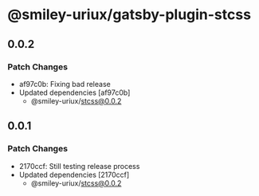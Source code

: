 # @smiley-uriux/gatsby-plugin-stcss

## 0.0.2

### Patch Changes

- af97c0b: Fixing bad release
- Updated dependencies [af97c0b]
  - @smiley-uriux/stcss@0.0.2

## 0.0.1

### Patch Changes

- 2170ccf: Still testing release process
- Updated dependencies [2170ccf]
  - @smiley-uriux/stcss@0.0.2
